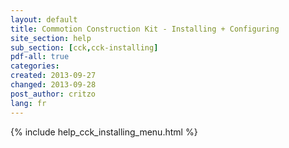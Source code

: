 ```yaml
---
layout: default
title: Commotion Construction Kit - Installing + Configuring
site_section: help
sub_section: [cck,cck-installing]
pdf-all: true
categories: 
created: 2013-09-27
changed: 2013-09-28
post_author: critzo
lang: fr
---
```

<div class="cck-section-page">
{% include help_cck_installing_menu.html %}
</div>
 

